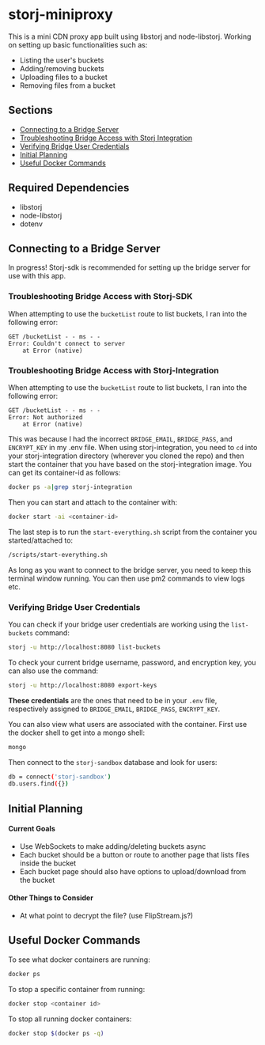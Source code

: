# storj-miniproxy

This is a mini CDN proxy app built using libstorj and node-libstorj.
Working on setting up basic functionalities such as:
  * Listing the user's buckets
  * Adding/removing buckets
  * Uploading files to a bucket
  * Removing files from a bucket

## Sections
* [Connecting to a Bridge Server](#connecting-to-a-bridge-server)
* [Troubleshooting Bridge Access with Storj Integration](#troubleshooting-bridge-access-with-storj-integration)
* [Verifying Bridge User Credentials](#verifying-bridge-user-credentials)
* [Initial Planning](#initial-planning)
* [Useful Docker Commands](#useful-docker-commands)

## Required Dependencies
  * libstorj
  * node-libstorj
  * dotenv

## Connecting to a Bridge Server
In progress!
Storj-sdk is recommended for setting up the bridge server for use with this app.

### Troubleshooting Bridge Access with Storj-SDK

When attempting to use the `bucketList` route to list buckets, I ran into the following error:
```
GET /bucketList - - ms - -
Error: Couldn't connect to server
    at Error (native)
```


### Troubleshooting Bridge Access with Storj-Integration

When attempting to use the `bucketList` route to list buckets, I ran into the following error:
```
GET /bucketList - - ms - -
Error: Not authorized
    at Error (native)
```
This was because I had the incorrect `BRIDGE_EMAIL`, `BRIDGE_PASS`, and `ENCRYPT_KEY` in my .env file.
When using storj-integration, you need to `cd` into your storj-integration directory (wherever you cloned the repo) and then start the container that you have based on the storj-integration image. You can get its container-id as follows:
```bash
docker ps -a|grep storj-integration
```
Then you can start and attach to the container with:
```bash
docker start -ai <container-id>
```
The last step is to run the `start-everything.sh` script from the container you started/attached to:
```bash
/scripts/start-everything.sh
```
As long as you want to connect to the bridge server, you need to keep this terminal window running.
You can then use pm2 commands to view logs etc.

### Verifying Bridge User Credentials
You can check if your bridge user credentials are working using the `list-buckets` command:
```bash
storj -u http://localhost:8080 list-buckets
```
To check your current bridge username, password, and encryption key, you can also use the command:
```bash
storj -u http://localhost:8080 export-keys
```
<b>These credentials</b> are the ones that need to be in your `.env` file, respectively assigned to `BRIDGE_EMAIL`, `BRIDGE_PASS`, `ENCRYPT_KEY`.

You can also view what users are associated with the container.
First use the docker shell to get into a mongo shell:
```bash
mongo
```
Then connect to the `storj-sandbox` database and look for users:
```bash
db = connect('storj-sandbox')
db.users.find({})
```

## Initial Planning

#### Current Goals
- Use WebSockets to make adding/deleting buckets async
- Each bucket should be a button or route to another page that lists files inside the bucket
 - Each bucket page should also have options to upload/download from the bucket

#### Other Things to Consider
- At what point to decrypt the file? (use FlipStream.js?)


## Useful Docker Commands
To see what docker containers are running:
```bash
docker ps
```

To stop a specific container from running:
```bash
docker stop <container id>
```

To stop all running docker containers:
```bash
docker stop $(docker ps -q)
```
